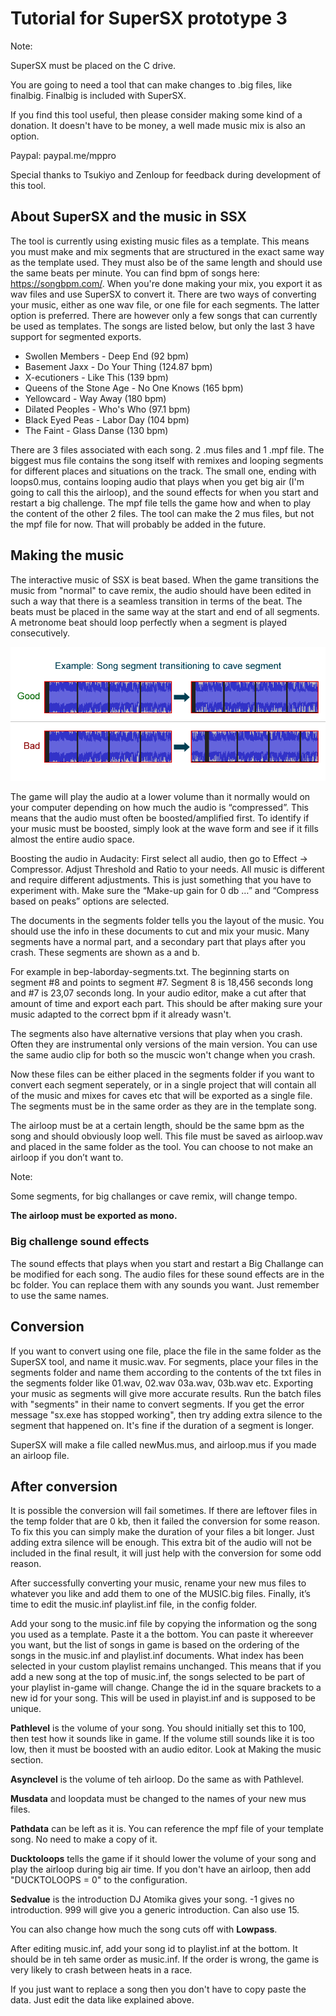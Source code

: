 # Tutorial for SuperSX prototype 3

Note: 

SuperSX must be placed on the C drive. 

You are going to need a tool that can make changes to .big files, like finalbig. Finalbig is included with SuperSX.

If you find this tool useful, then please consider making some kind of a donation. It doesn't have to be money, a well made music mix is also an option.

Paypal: paypal.me/mppro

Special thanks to Tsukiyo and Zenloup for feedback during development of this tool.

## About SuperSX and the music in SSX
The tool is currently using existing music files as a template. This means you must make and mix segments that are structured in the exact same way as the template used. They must also be of the same length and should use the same beats per minute. You can find bpm of songs here: https://songbpm.com/. When you're done making your mix, you export it as wav files and use SuperSX to convert it. There are two ways of converting your music, either as one wav file, or one file for each segments. The latter option is preferred. There are however only a few songs that can currently be used as templates. The songs are listed below, but only the last 3 have support for segmented exports.

* Swollen Members - Deep End (92 bpm)
* Basement Jaxx - Do Your Thing (124.87 bpm)
* X-ecutioners - Like This (139 bpm)
* Queens of the Stone Age - No One Knows (165 bpm)
* Yellowcard - Way Away (180 bpm)
* Dilated Peoples - Who's Who (97.1 bpm)
* Black Eyed Peas - Labor Day (104 bpm)
* The Faint - Glass Danse (130 bpm)

There are 3 files associated with each song. 2 .mus files and 1 .mpf file. The biggest mus file contains the song itself with remixes and looping segments for different places and situations on the track. The small one, ending with loops0.mus, contains looping audio that plays when you get big air (I'm going to call this the airloop), and the sound effects for when you start and restart a big challenge. The mpf file tells the game how and when to play the content of the other 2 files. The tool can make the 2 mus files, but not the mpf file for now. That will probably be added in the future.

## Making the music
The interactive music of SSX is beat based. When the game transitions the music from "normal" to cave remix, the audio should have been edited in such a way that there is a seamless transition in terms of the beat. The beats must be placed in the same way at the start and end of all segments. A metronome beat should loop perfectly when a segment is played consecutively. 

![](/tut-met-bars.png)

The game will play the audio at a lower volume than it normally would on your computer depending on how much the audio is “compressed”. This means that the audio must often be boosted/amplified first. To identify if your music must be boosted, simply look at the wave form and see if it fills almost the entire audio space. 

Boosting the audio in Audacity:
First select all audio, then go to Effect -> Compressor. Adjust Threshold and Ratio to your needs. All music is different and require different adjustments. This is just something that you have to experiment with. Make sure the “Make-up gain for 0 db …” and “Compress based on peaks” options are selected.


The documents in the segments folder tells you the layout of the music. You should use the info in these documents to cut and mix your music. Many segments have a normal part, and a secondary part that plays after you crash. These segments are shown as a and b. 

For example in bep-laborday-segments.txt. The beginning starts on segment #8 and points to segment #7. Segment 8 is 18,456 seconds long and #7 is 23,07 seconds long. In your audio editor, make a cut after that amount of time and export each part. This should be after making sure your music adapted to the correct bpm if it already wasn't. 

The segments also have alternative versions that play when you crash. Often they are instrumental only versions of the main version. You can use the same audio clip for both so the muscic won't change when you crash.

Now these files can be either placed in the segments folder if you want to convert each segment seperately, or in a single project that will contain all of the music and mixes for caves etc that will be exported as a single file. The segments must be in the same order as they are in the template song.

The airloop must be at a certain length, should be the same bpm as the song and should obviously loop well. This file must be saved as airloop.wav and placed in the same folder as the tool. You can choose to not make an airloop if you don’t want to.

Note: 

Some segments, for big challanges or cave remix, will change tempo.

**The airloop must be exported as mono.**

### Big challenge sound effects
The sound effects that plays when you start and restart a Big Challange can be modified for each song. The audio files for these sound effects are in the bc folder. You can replace them with any sounds you want. Just remember to use the same names.

## Conversion
If you want to convert using one file, place the file in the same folder as the SuperSX tool, and name it music.wav. For segments, place your files in the segments folder and name them according to the contents of the txt files in the segments folder like 01.wav, 02.wav 03a.wav, 03b.wav etc. Exporting your music as segments will give more accurate results. Run the batch files with "segments" in their name to convert segments. If you get the error message "sx.exe has stopped working", then try adding extra silence to the segment that happened on. It's fine if the duration of a segment is longer.

SuperSX will make a file called newMus.mus, and airloop.mus if you made an airloop file.

## After conversion
It is possible the conversion will fail sometimes. If there are leftover files in the temp folder that are 0 kb, then it failed the conversion for some reason. To fix this you can simply make the duration of your files a bit longer. Just adding extra silence will be enough. This extra bit of the audio will not be included in the final result, it will just help with the conversion for some odd reason.

After successfully converting your music, rename your new mus files to whatever you like and add them to one of the MUSIC.big files. Finally, it’s time to edit the music.inf playlist.inf file, in the config folder.

Add your song to the music.inf file by copying the information og the song you used as a template. Paste it a the bottom. You can paste it whereever you want, but the list of songs in game is based on the ordering of the songs in the music.inf and playlist.inf documents. What index has been selected in your custom playlist remains unchanged. This means that if you add a new song at the top of music.inf, the songs selected to be part of your playlist in-game will change. 
Change the id in the square brackets to a new id for your song. This will be used in playist.inf and is supposed to be unique. 

**Pathlevel** is the volume of your song. You should initially set this to 100, then test how it sounds like in game. If the volume still sounds like it is too low, then it must be boosted with an audio editor. Look at Making the music section.

**Asynclevel** is the volume of teh airloop. Do the same as with Pathlevel.

**Musdata** and loopdata must be changed to the names of your new mus files. 

**Pathdata** can be left as it is. You can reference the mpf file of your template song. No need to make a copy of it.

**Ducktoloops** tells the game if it should lower the volume of your song and play the airloop during big air time. If you don't have an airloop, then add "DUCKTOLOOPS = 0" to the configuration. 

**Sedvalue** is the introduction DJ Atomika gives your song. -1 gives no introduction. 999 will give you a generic introduction. Can also use 15.

You can also change how much the song cuts off with **Lowpass**.

After editing music.inf, add your song id to playlist.inf at the bottom. It should be in teh same order as music.inf. If the order is wrong, the game is very likely to crash between heats in a race. 

If you just want to replace a song then you don't have to copy paste the data. Just edit the data like explained above.
